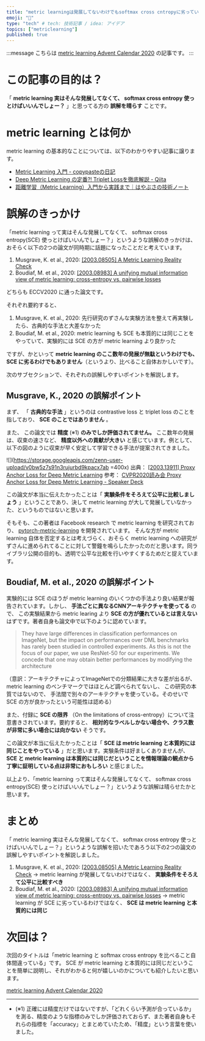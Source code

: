 ```yaml
---
title: "metric learningは発展してないわけでもsoftmax cross cntropyに劣っているわけでもない"
emoji: "📏"
type: "tech" # tech: 技術記事 / idea: アイデア
topics: ["metriclearning"]
published: true
---
```


:::message
こちらは [metric learning Advent Calendar 2020](https://adventar.org/calendars/5596) の記事です。
:::

# この記事の目的は？

「 **metric learning 実はそんな発展してなくて、 softmax cross entropy 使っとけばいいんでしょー？** 」と思ってる方の **誤解を晴らす** ことです。

# metric learning とは何か

metric learning の基本的なことについては、以下のわかりやすい記事に譲ります。

- [Metric Learning 入門 - copypasteの日記](https://copypaste-ds.hatenablog.com/entry/2019/03/01/164155)
- [Deep Metric Learning の定番⁈ Triplet Lossを徹底解説 - Qiita](https://qiita.com/tancoro/items/35d0925de74f21bfff14)
- [距離学習（Metric Learning）入門から実践まで｜はやぶさの技術ノート](https://cpp-learning.com/metric-learning/)


# 誤解のきっかけ

「metric learning って実はそんな発展してなくて、 softmax cross entropy(SCE) 使っとけばいいんでしょー？」というような誤解のきっかけは、おそらく以下の2つの論文が同時期に話題になったことだと考えています。

1. Musgrave, K. et al., 2020: [[2003.08505] A Metric Learning Reality Check](https://arxiv.org/abs/2003.08505)
2. Boudiaf, M. et al., 2020: [[2003.08983] A unifying mutual information view of metric learning: cross-entropy vs. pairwise losses](https://arxiv.org/abs/2003.08983)

どちらも ECCV2020 に通った論文です。

それぞれ要約すると、

1. Musgrave, K. et al., 2020: 先行研究のずさんな実験方法を整えて再実験したら、古典的な手法と大差なかった
2. Boudiaf, M. et al., 2020: metric learning も SCE も本質的には同じことをやっていて、実験的には SCE の方が metric learning より良かった

ですが、かといって **metric learning のここ数年の発展が無駄というわけでも、 SCE に劣るわけでもありません**（というより、比べること自体おかしいです）。

次のサブセクションで、それぞれの誤解しやすいポイントを解説します。

## Musgrave, K., 2020 の誤解ポイント

まず、 「 **古典的な手法** 」というのは contrastive loss と triplet loss のことを指しており、 **SCE のことではありません** 。

また、 この論文では **精度** (※1) **のみでしか評価されてません。** ここ数年の発展は、収束の速さなど、 **精度以外への貢献が大きい** と感じています。例として、以下の図のように収束が早く安定して学習できる手法が提案されてきました。

![](https://storage.googleapis.com/zenn-user-upload/v0bw5z7s91n3rujurbd9kpacx7ab =400x)
出典： [[2003.13911] Proxy Anchor Loss for Deep Metric Learning](https://arxiv.org/abs/2003.13911.pdf)
参考： [CVPR2020読み会 Proxy Anchor Loss for Deep Metric Learning - Speaker Deck](https://speakerdeck.com/satokeiju/cvpr2020du-mihui-proxy-anchor-loss-for-deep-metric-learning)

この論文が本当に伝えたかったことは「 **実験条件をそろえて公平に比較しましょう** 」ということであり、決して metric learning が大して発展していなかった、というものではないと思います。

そもそも、この著者は Facebook research で metric learning を研究されており、 [pytorch-metric-learning](https://github.com/KevinMusgrave/pytorch-metric-learning) を開発されています。 そんな方が metric learning 自体を否定するとは考えづらく、おそらく metric learning への研究がずさんに進められてることに対して警鐘を鳴らしたかったのだと思います。同ライブラリ公開の目的も、透明で公平な比較を行いやすくするためだと捉えています。

## Boudiaf, M. et al., 2020 の誤解ポイント

実験的には SCE のほうが metric learning のいくつかの手法より良い結果が報告されています。しかし、 **手法ごとに異なるCNNアーキテクチャを使ってる** ので、 この実験結果から metric learing より **SCE の方が優れているとは言えない** はずです。著者自身も論文中で以下のように認めています。

> They have large differences in classification performances on ImageNet, but the impact on performances over DML benchmarks has rarely been studied in controlled experiments. As this is not the focus of our paper, we use ResNet-50 for our experiments. We concede that one may obtain better performances by modifying the architecture

（意訳：アーキテクチャによってImageNetでの分類結果に大きな差が出るが、 metric learning のベンチマークではほとんど調べられてないし、 この研究の本質ではないので、 手法間で別々のアーキテクチャを使っている。そのせいで SCE の方が良かったという可能性は認める）

また、付録に **SCE の限界** （On the limitations of cross-entropy）について注意書きされています。要約すると、 **相対的なラベルしかない場合や、クラス数が非常に多い場合には向かない** そうです。

この論文が本当に伝えたかったことは「 **SCE は metric learning と本質的には同じことをやっている** 」だと思います。実験条件は好ましくありませんが、 **SCE と metric learning は本質的には同じだということを情報理論の観点から丁寧に証明している点は非常におもしろい** と感じました。

以上より、「metric learning って実はそんな発展してなくて、 softmax cross entropy(SCE) 使っとけばいいんでしょー？」というような誤解は晴らせたかと思います。

# まとめ

「 metric learning 実はそんな発展してなくて、 softmax cross entropy 使っとけばいいんでしょー？」というような誤解を招いたであろう以下の2つの論文の誤解しやすいポイントを解説しました。

1. Musgrave, K. et al., 2020: [[2003.08505] A Metric Learning Reality Check](https://arxiv.org/abs/2003.08505) -> metric learning が発展してないわけではなく、 **実験条件をそろえて公平に比較すべき**
2. Boudiaf, M. et al., 2020: [[2003.08983] A unifying mutual information view of metric learning: cross-entropy vs. pairwise losses](https://arxiv.org/abs/2003.08983) -> metric learning が SCE に劣っているわけではなく、 **SCE は metric learning と本質的には同じ**

# 次回は？

次回のタイトルは「metric learning と softmax cross entropy を比べること自体間違っている」です。 SCE が metric learning と本質的には同じだということを簡単に説明し、それがわかると何が嬉しいのかについても紹介したいと思います。

[metric learning Advent Calendar 2020](https://adventar.org/calendars/5596)

---

- (※1) 正確には精度だけではないですが、「どれくらい予測が合っているか」を測る、精度のような指標のみでしか評価されておらず、また著者自身もそれらの指標を「accuracy」とまとめていたため、「精度」という言葉を使いました。

